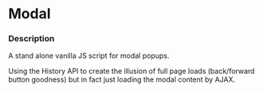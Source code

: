 # Modal

### Description

A stand alone vanilla JS script for modal popups.

Using the History API to create the illusion of full page loads (back/forward button goodness) but in fact just loading the modal content by AJAX.